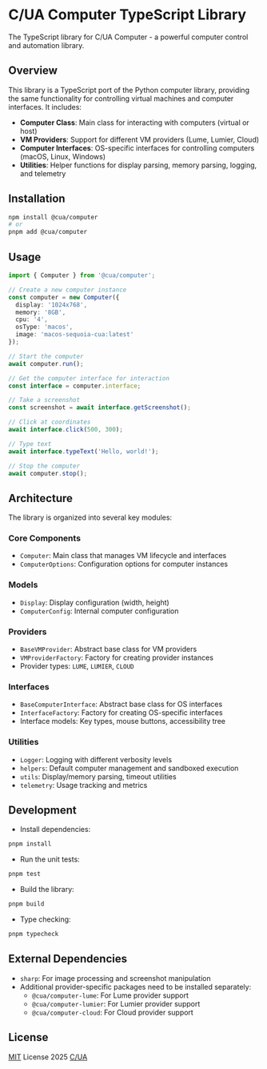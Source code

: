 # C/UA Computer TypeScript Library

The TypeScript library for C/UA Computer - a powerful computer control and automation library.

## Overview

This library is a TypeScript port of the Python computer library, providing the same functionality for controlling virtual machines and computer interfaces. It includes:

- **Computer Class**: Main class for interacting with computers (virtual or host)
- **VM Providers**: Support for different VM providers (Lume, Lumier, Cloud)
- **Computer Interfaces**: OS-specific interfaces for controlling computers (macOS, Linux, Windows)
- **Utilities**: Helper functions for display parsing, memory parsing, logging, and telemetry

## Installation

```bash
npm install @cua/computer
# or
pnpm add @cua/computer
```

## Usage

```typescript
import { Computer } from '@cua/computer';

// Create a new computer instance
const computer = new Computer({
  display: '1024x768',
  memory: '8GB',
  cpu: '4',
  osType: 'macos',
  image: 'macos-sequoia-cua:latest'
});

// Start the computer
await computer.run();

// Get the computer interface for interaction
const interface = computer.interface;

// Take a screenshot
const screenshot = await interface.getScreenshot();

// Click at coordinates
await interface.click(500, 300);

// Type text
await interface.typeText('Hello, world!');

// Stop the computer
await computer.stop();
```

## Architecture

The library is organized into several key modules:

### Core Components
- `Computer`: Main class that manages VM lifecycle and interfaces
- `ComputerOptions`: Configuration options for computer instances

### Models
- `Display`: Display configuration (width, height)
- `ComputerConfig`: Internal computer configuration

### Providers
- `BaseVMProvider`: Abstract base class for VM providers
- `VMProviderFactory`: Factory for creating provider instances
- Provider types: `LUME`, `LUMIER`, `CLOUD`

### Interfaces
- `BaseComputerInterface`: Abstract base class for OS interfaces
- `InterfaceFactory`: Factory for creating OS-specific interfaces
- Interface models: Key types, mouse buttons, accessibility tree

### Utilities
- `Logger`: Logging with different verbosity levels
- `helpers`: Default computer management and sandboxed execution
- `utils`: Display/memory parsing, timeout utilities
- `telemetry`: Usage tracking and metrics

## Development

- Install dependencies:

```bash
pnpm install
```

- Run the unit tests:

```bash
pnpm test
```

- Build the library:

```bash
pnpm build
```

- Type checking:

```bash
pnpm typecheck
```

## External Dependencies

- `sharp`: For image processing and screenshot manipulation
- Additional provider-specific packages need to be installed separately:
  - `@cua/computer-lume`: For Lume provider support
  - `@cua/computer-lumier`: For Lumier provider support
  - `@cua/computer-cloud`: For Cloud provider support

## License

[MIT](./LICENSE) License 2025 [C/UA](https://github.com/trycua)
